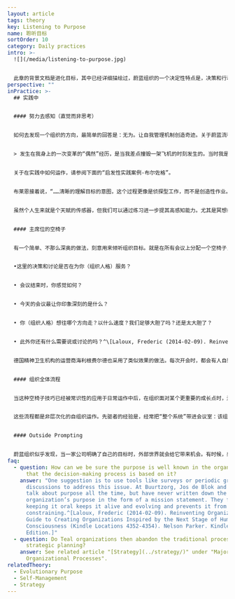 ```yaml
---
layout: article
tags: theory
key: Listening to Purpose
name: 聆听目标
sortOrder: 10
category: Daily practices
intro: >-
  ![](/media/listening-to-purpose.jpg)


  此章的背景文档是进化目标，其中已经详细描绘过，蔚蓝组织的一个决定性特点是，决策和行动的动力和方向，都是达成组织目标的愿望。蔚蓝组织的目标会与时俱进的变化，与利益最大化和打败竞争对手这样的传统目标完全不同。如果我们承认，一个有目标的组织，具有其本身的成长能量和方向感，并且其成员的任务就是跟随组织的真正方向而不是刻意去引导它，那么问题是，“我们如何知道组织想去哪里？”这个提问引出一个蔚蓝组织的关键流程，经常被称为聆听目标。
perspective: ""
inPractice: >-
  ## 实践中


  #### 努力去感知（直觉而非思考）


  如何去发现一个组织的方向，最简单的回答是：无为。让自我管理机制创造奇迹。关于蔚蓝流程经常会出现一个词语：感知。我们都是自然的传感器。我们都有天赋，能感知到某件事是否有进展，或感知到一个新机遇。（与高次元意识的沟通--直觉）。在自我管理流程下，每个人都可以做感知器，去初始化一些改变--正如生命器官中每个细胞都能感受环境并将改变需求报告给器官。我们无法停止感知。感知无处无时不在，但在传统组织内，信息一般会被滤掉。只有那些在金字塔顶被感知到的讯号，才有机会得到反应和行动（靠塔顶的智慧而非集体智慧）。但不幸的是，这些讯号经常会在传达中被高度扭曲或偏离现场真相。霍尔的布莱恩使用一个有力的比喻来谈论传统组织如何过滤人们感知环境的能力：


  > 发生在我身上的一次变革的“偶然”经历，是当我差点撞毁一架飞机的时刻发生的。当时我是一名学生飞行员，在单飞不久，“低电压”灯亮了。所有其他的仪表都在告诉我“一切都很好”，所以我忽略了它。就像我们在组织生活中，当一个单独的“仪表”（一个成员）感觉到一些其他人没有经历过的事情而提醒时，一般会因不理解而被忽略（进而失去回避困境的机会）。事实证明，在驾驶飞机时，忽视一个关键的仪表是一个非常糟糕的决定。这个经历有助于促进我寻找恰当的组织方法，不再因同样的盲目性而体验困境——一个组织，该如何充分重视利用每个成员的感应器仪表，而不“忽略那个低压灯”？^\[Laloux, Frederic (2014-02-09) Reinventing Organizations: A Guide to Creating Organizations Inspired by the Next Stage of Human Consciousness (Kindle Locations 4383-4394). Nelson Parker. Kindle Edition.]


  关于在实践中如何运作，请参阅下面的“启发性实践案例-布尔佐格”。


  布莱恩接着说，“……清晰的理解目标的意图，这个过程更像是侦探型工作，而不是创造性作业。你在寻找的东西已经在那里，等待着被发现——这正如你孩子的人生目的，不属于你自由意志的决策范畴。单纯的问问自己：“根据我们目前的环境以及所拥有的资源、人才和能力，所提供的产品或服务，公司的历史和市场空间等素材，自己的组织能帮助创造或在世界上表现出的最深层潜力是什么？为什么世界需要这个组织？”^\[Robertson, Brian J. (2015-06-02). Holacracy: The New Management System for a Rapidly Changing World (Kindle Locations 482-485). Henry Holt and Co.. Kindle Edition.]


  虽然个人生来就是个天赋的传感器，但我们可以通过练习进一步提其高感知能力。尤其是冥想或精神实践（心之六美德等灵性实践），可以帮助我们远离以自我为中心的需求，挖掘更广泛的智慧源泉。^\[Laloux, Frederic (2014-02-09). Reinventing Organizations: A Guide to Creating Organizations Inspired by the Next Stage of Human Consciousness (Kindle Locations 4411-4413). Nelson Parker. Kindle Edition.] 关于在实践中如何运作，请参阅下面的“启发性实践案例-桑楚”。


  #### 主席位的空椅子


  有一个简单、不那么深奥的做法，刻意用来倾听组织目标。就是在所有会议上分配一个空椅子，来代表组织人格和组织的进化目标。任何参加会议的人都可以在任何时候换座位坐在这把主席椅子上，负责倾听组织的声音并成为组织的代言人。空椅子可以明确的使用，也可以作为我们头脑中的指导声音。当你坐在这把椅子上的时候，可以沉思下面这些提问：


  •这里的决策和讨论是否在为你（组织人格）服务？


  • 会议结束时，你感觉如何？


  • 今天的会议最让你印象深刻的是什么？


  • 你（组织人格）想往哪个方向走？以什么速度？我们足够大胆了吗？还是太大胆了？


  • 此外你还有什么需要说或讨论的吗？^\[Laloux, Frederic (2014-02-09). Reinventing Organizations: A Guide to Creating Organizations Inspired by the Next Stage of Human Consciousness (Kindle Locations 4432-4437). Nelson Parker. Kindle Edition.]


  德国精神卫生机构的运营商海利根费尔德也采用了类似效果的做法。每次开会时，都会有人自愿带上一对丁沙钟，两个小手钹，可以发出美妙晶莹的声音。每当一个人觉得基本规则没有得到尊重，或者会议服务于人格的自我而不是组织目的时，她可以响铃。并制定规则，在最后一丝钹音结束之前，任何人都不能说--静候余音彻底消失，往往需要令人惊讶的漫长时间。在静默中，与会者要反思一个问题：“我的言行是否在为我们正在讨论的主题和组织目标服务？“现在，同事们已经习惯了这种做法，只要伸手敲钹，就能让会议重回正轨。”（避免脾气和人格驱动的白热化跑题争论）^\[Laloux, Frederic (2014-02-09). Reinventing Organizations: A Guide to Creating Organizations Inspired by the Next Stage of Human Consciousness (Kindle Locations 3595-3602). Nelson Parker. Kindle Edition.]


  #### 组织全体流程


  当这种空椅子技巧已经被常识性的应用于日常运作中后，在组织面对某个更重要的成长点时，还可以启用一套更高级的流程用来帮助更大范围的成员，快乐的聆听其组织的目标和方向感。这类高级流程包括，括奥托·沙尔默的“U理论”、大卫·库佩里德的“鉴赏性探究”、马文·魏斯堡和桑德拉·贾诺夫的“未来搜索”、“世界咖啡馆”、“解放构架”和哈里森·欧文的“开放空间”。


  这些流程都是非层次化的自组织运作。先驱者的经验是，经常把“整个系统”带进会议室：该组织的所有同事，不管是几十人、几百人还是几千人，都聚集在一起，进行为期一天或几天的工作会议。还可以邀请客户、协作伙伴和供应商加入，为这种探询添加有贡献的见解。每一个流程形式上各不相同，但有一个共同点：这些流程实现一个传统上不太可能的壮举，即让每个人都有发言权（即使有数千人参加），同时能将这些声音引导到一个有价值的集体成果上。^\[Laloux, Frederic (2014-02-09). Reinventing Organizations: A Guide to Creating Organizations Inspired by the Next Stage of Human Consciousness (Kindle Locations 4445-4454). Nelson Parker. Kindle Edition.]


  #### Outside Prompting


  蔚蓝组织似乎发现，当一家公司明确了自己的目标时，外部世界就会给它带来机会。有时候，感觉好像不仅仅是组织内部的人感觉到了它想去哪里，也包括来自外部的人（主权整体力量）。例如，在布尔佐格，到目前为止，来自各种背景的人，都会主动与发起人德布洛克以及该组织中的其他人取得联系，探讨可能影响布尔佐格下一步发展方向的想法。德布洛克和他的同事欢迎这些面谈，并以开放的心态倾听。当感觉到讨论结果很有希望时，就开始进行实验，看看会发生什么效果。没有委员会，没有关卡流程，没有固定的预算。其实就是这么简单：讨论会自然发生，事情就从那里开始发展。注定要发生的事情会发生的感觉。（道法自然无为而治）^\[Laloux, Frederic (2014-02-09). Reinventing Organizations: A Guide to Creating Organizations Inspired by the Next Stage of Human Consciousness (Kindle Locations 4470-4478). Nelson Parker. Kindle Edition.]
faq:
  - question: How can we be sure the purpose is well known in the organization and
      that the decision-making process is based on it?
    answer: "One suggestion is to use tools like surveys or periodic group
      discussions to address this issue. At Buurtzorg, Jos de Blok and others
      talk about purpose all the time, but have never written down the
      organization’s purpose in the form of a mission statement. They find that
      keeping it oral keeps it alive and evolving and prevents it from becoming
      constraining.^[Laloux, Frederic (2014-02-09). Reinventing Organizations: A
      Guide to Creating Organizations Inspired by the Next Stage of Human
      Consciousness (Kindle Locations 4352-4354). Nelson Parker. Kindle
      Edition.]"
  - question: Do Teal organizations then abandon the traditional process of
      strategic planning?
    answer: See related article "[Strategy](../strategy/)" under "Major
      Organizational Processes".
relatedTheory:
  - Evolutionary Purpose
  - Self-Management
  - Strategy
---
```

